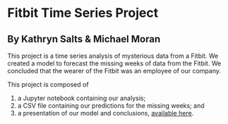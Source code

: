 # Fitbit Time Series Project
## By Kathryn Salts & Michael Moran

This project is a time series analysis of mysterious data from a Fitbit.
We created a model to forecast the missing weeks of data from the Fitbit.
We concluded that the wearer of the Fitbit was an employee of our company.

This project is composed of
1. a Jupyter notebook containing our analysis;
1. a CSV file containing our predictions for the missing weeks; and
1. a presentation of our model and conclusions, [available here](https://docs.google.com/presentation/d/10AzAyjr-Wq86x9uDnHjAXWTNsNbtmpLLLA304DKALAQ/edit?usp=sharing).